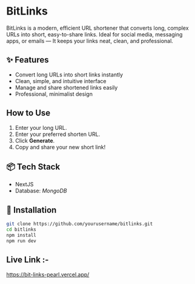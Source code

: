 # BitLinks

BitLinks is a modern, efficient URL shortener that converts long, complex URLs into short, easy-to-share links. Ideal for social media, messaging apps, or emails — It keeps your links neat, clean, and professional.

## ✨ Features

- Convert long URLs into short links instantly
- Clean, simple, and intuitive interface
- Manage and share shortened links easily
- Professional, minimalist design

##  How to Use

1. Enter your long URL.
2. Enter your preferred shorten URL.
3. Click **Generate**.
4. Copy and share your new short link!

## 📦 Tech Stack

- NextJS
- Database: _MongoDB_

## 📌 Installation

```bash
git clone https://github.com/yourusername/bitlinks.git
cd bitlinks
npm install
npm run dev
```
## Live Link :- 
https://bit-links-pearl.vercel.app/
